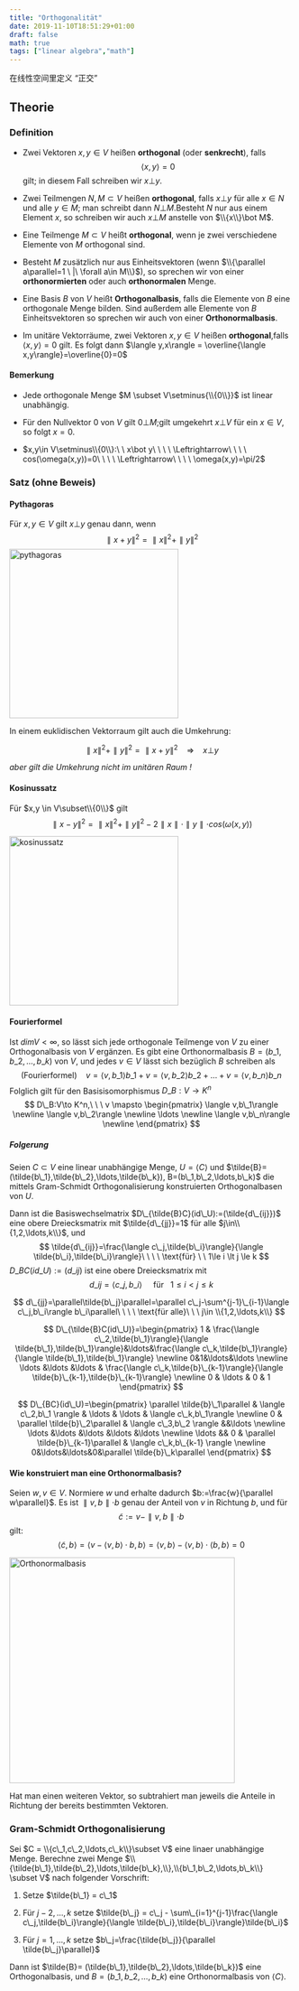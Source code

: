 ```yaml
---
title: "Orthogonalität"
date: 2019-11-10T18:51:29+01:00
draft: false
math: true
tags: ["linear algebra","math"]
---
```


在线性空间里定义 “正交”

## Theorie

### Definition

+ Zwei Vektoren $x,y\in V$ heißen __orthogonal__ (oder __senkrecht__), falls
$$
\langle x,y\rangle = 0
$$
gilt; in diesem Fall schreiben wir $x \bot y$.

+ Zwei Teilmengen $N,M \subset V$ heißen __orthogonal__, falls $x\bot y$ für alle $x\in N$ und alle $y\in M$; man schreibt dann $N\bot M$.Besteht $N$ nur aus einem Element $x$, so schreiben wir auch $x\bot M$ anstelle von $\\{x\\}\bot M$.

+ Eine Teilmenge $M \subset V$ heißt __orthogonal__, wenn je zwei verschiedene Elemente von $M$ orthogonal sind.

+ Besteht $M$ zusätzlich nur aus Einheitsvektoren (wenn $\\{\parallel a\parallel=1 \ |\ \forall a\in M\\}$), so sprechen wir von einer __orthonormierten__ oder auch __orthonormalen__ Menge.

+ Eine Basis $B$ von $V$ heißt __Orthogonalbasis__, falls die Elemente von $B$ eine orthogonale Menge bilden. Sind außerdem alle Elemente von $B$ Einheitsvektoren so sprechen wir auch von einer __Orthonormalbasis__.
  
+ Im unitäre Vektorräume, zwei Vektoren $x,y \in V$ heißen __orthogonal__,falls $\langle x,y\rangle = 0$ gilt. Es folgt dann $\langle y,x\rangle = \overline{\langle x,y\rangle}=\overline{0}=0$

#### Bemerkung

+ Jede orthogonale Menge $M \subset V\setminus{\\{0\\}}$ ist linear unabhängig. 

+ Für den Nullvektor $0$ von $V$ gilt $0\bot M$;gilt umgekehrt $x\bot V$ für ein $x\in V$, so folgt $x=0$.

+ $x,y\in V\setminus\\{0\\}:\ \ x\bot y\ \ \ \ \Leftrightarrow\ \ \ \ cos(\omega(x,y))=0\ \ \ \ \Leftrightarrow\ \ \ \ \omega(x,y)=\pi/2$


### Satz (ohne Beweis)

#### Pythagoras

Für $x,y \in V$ gilt $x\bot y$ genau dann, wenn
$$
\parallel x+y\parallel^2=\parallel x\parallel^2+\parallel y\parallel^2
$$
<img src="/postImage/Orthogonalitaet/Pythagoras.png" alt="pythagoras" width="300" class="center" />

In einem euklidischen Vektorraum gilt auch die Umkehrung:

$$
\parallel x\parallel^2+\parallel y\parallel^2 = \parallel x+y\parallel^2 \ \ \ \ \Rightarrow \ \ \ \ x\bot y
$$

_aber gilt die Umkehrung nicht im unitären Raum !_

#### Kosinussatz

Für $x,y \in V\subset\\{0\\}$ gilt
$$
\parallel x-y\parallel^2 = \parallel x\parallel^2+\parallel y\parallel^2-2\parallel x\parallel\cdot\parallel y \parallel\cdot cos(\omega(x,y))
$$

<img src="/postImage/Orthogonalitaet/Kosinussatz.png" alt="kosinussatz" width="300" class="center" />

#### Fourierformel

Ist $dim V \lt \infty$, so lässt sich jede orthogonale Teilmenge von $V$ zu einer Orthogonalbasis von $V$ ergänzen. Es gibt eine Orthonormalbasis $B=(b\_1,b\_2,\ldots,b\_k)$ von $V$, und jedes $v \in V$ lässt sich bezüglich $B$ schreiben als
$$
\text{(Fourierformel)}\ \ \ \ v=\langle v,b\_1 \rangle b\_1 + v=\langle v,b\_2 \rangle b\_2 + \ldots + v=\langle v,b\_n \rangle b\_n 
$$
Folglich gilt für den Basisisomorphismus $D\_B:V\to K^n$
$$
D\_B:V\to K^n,\ \ \ v \mapsto \begin{pmatrix}
\langle v,b\_1\rangle \newline
\langle v,b\_2\rangle \newline
\ldots \newline
\langle v,b\_n\rangle \newline
\end{pmatrix}
$$

##### Folgerung
Seien $C\subset V$ eine linear unabhängige Menge, $U=\langle C\rangle$ und $\tilde{B}=(\tilde{b\_1},\tilde{b\_2},\ldots,\tilde{b\_k}), B=(b\_1,b\_2,\ldots,b\_k)$ die mittels Gram-Schmidt Orthogonalisierung konstruierten Orthogonalbasen von $U$.

Dann ist die Basiswechselmatrix $D\_{\tilde{B}C}(id\_U):=(\tilde{d\_{ij}})$ eine obere Dreiecksmatrix mit $\tilde{d\_{jj}}=1$ für alle $j\in\\{1,2,\ldots,k\\}$, und
$$
\tilde{d\_{ij}}=\frac{\langle c\_j,\tilde{b\_i}\rangle}{\langle \tilde{b\_i},\tilde{b\_i}\rangle}\ \ \ \ \text{für} \ \ 1\le i \lt j \le k
$$
$D\_{BC}(id\_U) :=(d\_{ij})$ ist eine obere Dreiecksmatrix mit
$$
d\_{ij} = \langle c\_j,b\_i\rangle\ \ \ \ \text{ für }\ \  1\le i \lt j \le k
$$

$$
d\_{jj}=\parallel\tilde{b\_j}\parallel=\parallel c\_j-\sum^{j-1}\_{i-1}\langle c\_j,b\_i\rangle b\_i\parallel\ \ \ \ \text{für alle}\ \ \ j\in \\{1,2,\ldots,k\\}
$$

$$
D\_{\tilde{B}C(id\_U)}=\begin{pmatrix}
    1 & \frac{\langle c\_2,\tilde{b\_1}\rangle}{\langle \tilde{b\_1},\tilde{b\_1}\rangle}&\ldots&\frac{\langle c\_k,\tilde{b\_1}\rangle}{\langle \tilde{b\_1},\tilde{b\_1}\rangle} \newline
    0&1&\ldots&\ldots \newline
    \ldots &\ldots &\ldots & \frac{\langle c\_k,\tilde{b}\_{k-1}\rangle}{\langle \tilde{b}\_{k-1},\tilde{b}\_{k-1}\rangle} \newline
    0 & \ldots & 0 & 1
\end{pmatrix}
$$

$$
D\_{BC}(id\_U)=\begin{pmatrix}
    \parallel \tilde{b}\_1\parallel & \langle c\_2,b\_1 \rangle & \ldots & \ldots & \langle c\_k,b\_1\rangle \newline
    0 & \parallel \tilde{b}\_2\parallel & \langle c\_3,b\_2 \rangle &&\ldots \newline
    \ldots &\ldots &\ldots &\ldots &\ldots \newline
    \ldots && 0 & \parallel \tilde{b}\_{k-1}\parallel & \langle c\_k,b\_{k-1} \rangle \newline
    0&\ldots&\ldots&0&\parallel \tilde{b}\_k\parallel
\end{pmatrix}
$$

#### Wie konstruiert man eine Orthonormalbasis?

Seien $w,v \in V$. Normiere $w$ und erhalte dadurch $b:=\frac{w}{\parallel w\parallel}$. Es ist $\parallel v,b\parallel\cdot b$ genau der Anteil von $v$ in Richtung $b$, und für
$$
\tilde{c}:=v-\parallel v,b\parallel\cdot b
$$
gilt:
$$
\langle\tilde{c},b\rangle=\langle v-\langle v,b\rangle\cdot b,b\rangle= \langle v,b\rangle-\langle v,b\rangle\cdot\langle b,b\rangle=0
$$

<img src="/postImage/Orthogonalitaet/Orthonormalbasis.png" alt="Orthonormalbasis" width="400" class="center" />

Hat man einen weiteren Vektor, so subtrahiert man jeweils die Anteile in Richtung der bereits bestimmten Vektoren.

### Gram-Schmidt Orthogonalisierung

Sei $C = \\{c\_1,c\_2,\ldots,c\_k\\}\subset V$ eine linaer unabhängige Menge. Berechne zwei Menge $\\{\tilde{b\_1},\tilde{b\_2},\ldots,\tilde{b\_k},\\},\\{b\_1,b\_2,\ldots,b\_k\\} \subset V$ nach folgender Vorschrift:

1. Setze $\tilde{b\_1} = c\_1$

2. Für $j-2,\ldots,k$ setze $\tilde{b\_j} = c\_j - \sum\_{i=1}^{j-1}\frac{\langle c\_j,\tilde{b\_i}\rangle}{\langle \tilde{b\_i},\tilde{b\_i}\rangle}\tilde{b\_i}$

3. Für $j=1,\ldots,k$ setze $b\_j=\frac{\tilde{b\_j}}{\parallel \tilde{b\_j}\parallel}$

Dann ist $\tilde{B}= (\tilde{b\_1},\tilde{b\_2},\ldots,\tilde{b\_k})$ eine Orthogonalbasis, und $B=(b\_1,b\_2,\ldots,b\_k)$ eine Orthonormalbasis von $\langle C\rangle$.
